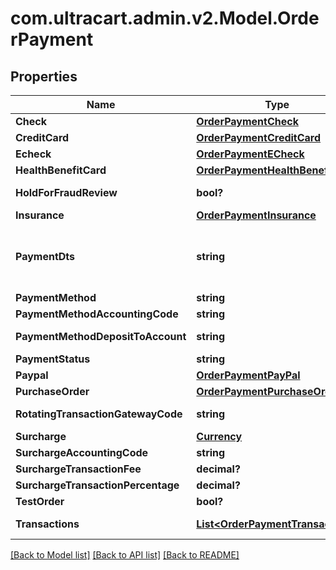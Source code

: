 # com.ultracart.admin.v2.Model.OrderPayment
## Properties

Name | Type | Description | Notes
------------ | ------------- | ------------- | -------------
**Check** | [**OrderPaymentCheck**](OrderPaymentCheck.md) |  | [optional] 
**CreditCard** | [**OrderPaymentCreditCard**](OrderPaymentCreditCard.md) |  | [optional] 
**Echeck** | [**OrderPaymentECheck**](OrderPaymentECheck.md) |  | [optional] 
**HealthBenefitCard** | [**OrderPaymentHealthBenefitCard**](OrderPaymentHealthBenefitCard.md) |  | [optional] 
**HoldForFraudReview** | **bool?** | True if order has been held for fraud review | [optional] 
**Insurance** | [**OrderPaymentInsurance**](OrderPaymentInsurance.md) |  | [optional] 
**PaymentDts** | **string** | Date/time that the payment was successfully processed, for new orders, this field is only considered if channel_partner.skip_payment_processing is true | [optional] 
**PaymentMethod** | **string** | Payment method | [optional] 
**PaymentMethodAccountingCode** | **string** | Payment method QuickBooks code | [optional] 
**PaymentMethodDepositToAccount** | **string** | Payment method QuickBooks deposit account | [optional] 
**PaymentStatus** | **string** | Payment status | [optional] 
**Paypal** | [**OrderPaymentPayPal**](OrderPaymentPayPal.md) |  | [optional] 
**PurchaseOrder** | [**OrderPaymentPurchaseOrder**](OrderPaymentPurchaseOrder.md) |  | [optional] 
**RotatingTransactionGatewayCode** | **string** | Rotating transaction gateway code used to process this order | [optional] 
**Surcharge** | [**Currency**](Currency.md) |  | [optional] 
**SurchargeAccountingCode** | **string** | Surcharge accounting code | [optional] 
**SurchargeTransactionFee** | **decimal?** | Surcharge transaction fee | [optional] 
**SurchargeTransactionPercentage** | **decimal?** | Surcharge transaction percentage | [optional] 
**TestOrder** | **bool?** | True if this is a test order | [optional] 
**Transactions** | [**List&lt;OrderPaymentTransaction&gt;**](OrderPaymentTransaction.md) | Transactions associated with processing this payment | [optional] 


[[Back to Model list]](../README.md#documentation-for-models) [[Back to API list]](../README.md#documentation-for-api-endpoints) [[Back to README]](../README.md)

